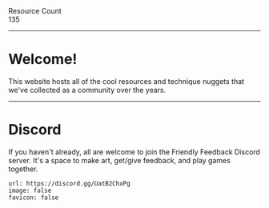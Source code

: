 <div markdown="1" class="ff_badge">
<div markdown="1" class="ff_badge_title">Resource Count</div>
<div markdown="1" class="ff_badge_value">135</div>
</div>

___

# Welcome!

This website hosts all of the cool resources and technique nuggets that we've collected as a community over the years. 

---
# Discord
If you haven't already, all are welcome to join the Friendly Feedback Discord server. It's a space to make art, get/give feedback, and play games together.

```embed
url: https://discord.gg/UatB2ChxPg
image: false
favicon: false
```